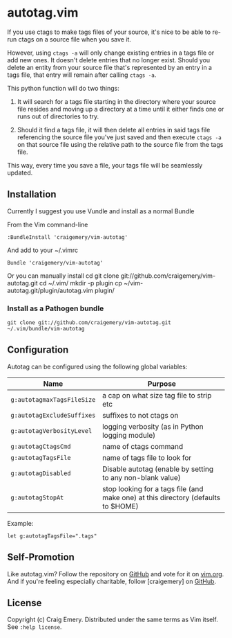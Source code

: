 autotag.vim
============

If you use ctags to make tags files of your source, it's nice to be able to re-run ctags on a source file when you save it.

However, using `ctags -a` will only change existing entries in a tags file or add new ones. It doesn't delete entries that no longer exist. Should you delete an entity from your source file that's represented by an entry in a tags file, that entry will remain after calling `ctags -a`.

This python function will do two things:

1) It will search for a tags file starting in the directory where your source file resides and moving up a directory at a time until it either finds one or runs out of directories to try.

2) Should it find a tags file, it will then delete all entries in said tags file referencing the source file you've just saved and then execute `ctags -a` on that source file using the relative path to the source file from the tags file.

This way, every time you save a file, your tags file will be seamlessly updated.

Installation
------------

Currently I suggest you use Vundle and install as a normal Bundle

From the Vim command-line

    :BundleInstall 'craigemery/vim-autotag'

And add to your ~/.vimrc

    Bundle 'craigemery/vim-autotag'

Or you can manually install
    cd
    git clone git://github.com/craigemery/vim-autotag.git
    cd ~/.vim/
    mkdir -p plugin
    cp ~/vim-autotag.git/plugin/autotag.vim plugin/

### Install as a Pathogen bundle
```
git clone git://github.com/craigemery/vim-autotag.git ~/.vim/bundle/vim-autotag
```

Configuration
-------------
Autotag can be configured using the following global variables:

| Name | Purpose |
| ---- | ------- |
| `g:autotagmaxTagsFileSize` | a cap on what size tag file to strip etc |
| `g:autotagExcludeSuffixes` | suffixes to not ctags on |
| `g:autotagVerbosityLevel` | logging verbosity (as in Python logging module) |
| `g:autotagCtagsCmd` | name of ctags command |
| `g:autotagTagsFile` | name of tags file to look for |
| `g:autotagDisabled` | Disable autotag (enable by setting to any non-blank value) |
| `g:autotagStopAt` | stop looking for a tags file (and make one) at this directory (defaults to $HOME) |


Example:
```
let g:autotagTagsFile=".tags"
```

Self-Promotion
--------------

Like autotag.vim? Follow the repository on
[GitHub](https://github.com/craigemery/vim-autotag) and vote for it on
[vim.org](http://www.vim.org/scripts/script.php?script_id=1343).  And if
you're feeling especially charitable, follow [craigemery] on
[GitHub](https://github.com/craigemery).

License
-------

Copyright (c) Craig Emery.  Distributed under the same terms as Vim itself.
See `:help license`.
